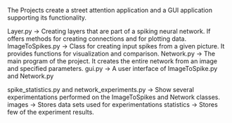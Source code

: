 The Projects create a street attention application and a GUI application supporting its functionality.

Layer.py -> Creating layers that are part of a spiking neural network. If offers methods for creating connections and for plotting data.
ImageToSpikes.py -> Class for creating input spikes from a given picture. It provides functions for visualization and comparison.
Network.py -> The main program of the project. It creates the entire network from an image and specified parameters.
gui.py -> A user interface of ImageToSpike.py and Network.py

spike_statistics.py and network_experiments.py -> Show several experimentations performed on the ImageToSpikes and Network classes.
images -> Stores data sets used for experimentations
statistics -> Stores few of the experiment results.
